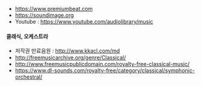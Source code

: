 - https://www.premiumbeat.com
- https://soundimage.org
- Youtube : https://www.youtube.com/audiolibrary/music

#### 클래식, 오케스트라
- 저작권 만료음원 : http://www.kkacl.com/md
- http://freemusicarchive.org/genre/Classical/
- http://www.freemusicpublicdomain.com/royalty-free-classical-music/
- https://www.dl-sounds.com/royalty-free/category/classical/symphonic-orchestral/
